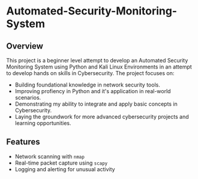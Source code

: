 # Automated-Security-Monitoring-System

## Overview
This project is a beginner level attempt to develop an Automated Security Monitoring System using Python and Kali Linux Environments in an attempt to develop hands on skills in Cybersecurity.
The project focuses on:
- Building foundational knowledge in network security tools.
- Improving profiency in Python and it's application in real-world scenarios.
- Demonstrating my ability to integrate and apply basic concepts in Cybersecurity.
- Laying the groundwork for more advanced cybersecurity projects and learning opportunities.

## Features
- Network scanning with `nmap`
- Real-time packet capture using `scapy`
- Logging and alerting for unusual activity

